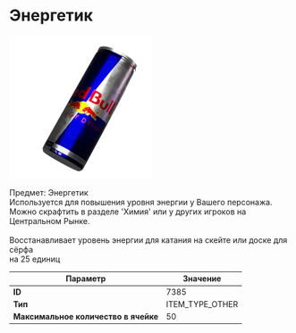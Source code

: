 # Энергетик

![Item Image](../img/7385.webp?raw=true)

Предмет: Энергетик<br>Используется для повышения уровня энергии у Вашего персонажа.<br>Можно скрафтить в разделе 'Химия' или у других игроков на Центральном Рынке.<br><br>Восстанавливает уровень энергии для катания на скейте или доске для сёрфа<br>на 25 единиц


| Параметр | Значение |
|----------|----------|
| **ID** | 7385 |
| **Тип** | ITEM_TYPE_OTHER |
| **Максимальное количество в ячейке** | 50 |

